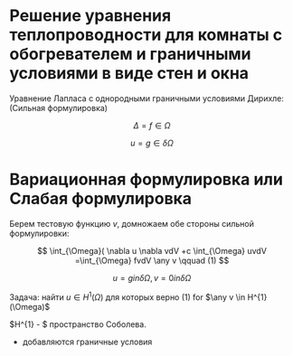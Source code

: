 # Решение уравнения теплопроводности для комнаты с обогревателем и граничными условиями в виде стен и окна

Уравнение Лапласа с однородными граничными условиями Дирихле:
(Сильная формулировка)

$$
\Delta = f \in \Omega
$$

$$
u = g \in \delta \Omega
$$

# Вариационная формулировка или Слабая формулировка
Берем тестовую функцию $v$, домножаем обе стороны сильной формулировки:

$$
\int_{\Omega}( \nabla u \nabla vdV +c \int_{\Omega} uvdV =\int_{\Omega} fvdV  \any v     \qquad      (1)
$$

$$
u = g in \delta \Omega, v = 0 in \delta \Omega
$$

Задача: найти $u \in H^{1}(\Omega)$ для которых верно (1) for $\any v \in H^{1}(\Omega)$

$H^{1} - $ пространство Соболева.
+ добавляются граничные условия
